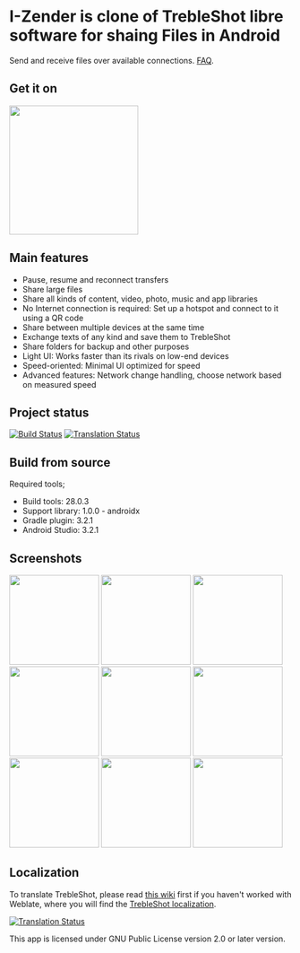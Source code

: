 # I-Zender is clone of TrebleShot libre software for shaing Files in Android
Send and receive files over available connections. [FAQ](https://github.com/genonbeta/TrebleShot/blob/master/FAQ.md).

## Get it on
[<img src="assets/google-play-badge.png" width="230">](https://play.google.com/store/apps/details?id=com.blueburn.izender)

## Main features
* Pause, resume and reconnect transfers
* Share large files
* Share all kinds of content, video, photo, music and app libraries
* No Internet connection is required: Set up a hotspot and connect to it using a QR code
* Share between multiple devices at the same time
* Exchange texts of any kind and save them to TrebleShot
* Share folders for backup and other purposes
* Light UI: Works faster than its rivals on low-end devices
* Speed-oriented: Minimal UI optimized for speed
* Advanced features: Network change handling, choose network based on measured speed

## Project status
[![Build Status](https://travis-ci.org/genonbeta/TrebleShot.svg)](https://travis-ci.org/genonbeta/TrebleShot)
[![Translation Status](https://hosted.weblate.org/widgets/trebleshot/-/svg-badge.svg)](https://hosted.weblate.org/engage/trebleshot/)

## Build from source
Required tools;
* Build tools: 28.0.3
* Support library: 1.0.0 - androidx
* Gradle plugin: 3.2.1
* Android Studio: 3.2.1

## Screenshots
[<img src="fastlane/metadata/android/en-US/images/phoneScreenshots/shot_1.png" width=160>](fastlane/metadata/android/en-US/images/phoneScreenshots/shot_1.png)
[<img src="fastlane/metadata/android/en-US/images/phoneScreenshots/shot_2.png" width=160>](fastlane/metadata/android/en-US/images/phoneScreenshots/shot_2.png)
[<img src="fastlane/metadata/android/en-US/images/phoneScreenshots/shot_3.png" width=160>](fastlane/metadata/android/en-US/images/phoneScreenshots/shot_3.png)
[<img src="fastlane/metadata/android/en-US/images/phoneScreenshots/shot_4.png" width=160>](fastlane/metadata/android/en-US/images/phoneScreenshots/shot_4.png)
[<img src="fastlane/metadata/android/en-US/images/phoneScreenshots/shot_5.png" width=160>](fastlane/metadata/android/en-US/images/phoneScreenshots/shot_5.png)
[<img src="fastlane/metadata/android/en-US/images/phoneScreenshots/shot_6.png" width=160>](fastlane/metadata/android/en-US/images/phoneScreenshots/shot_6.png)
[<img src="fastlane/metadata/android/en-US/images/phoneScreenshots/shot_7.png" width=160>](fastlane/metadata/android/en-US/images/phoneScreenshots/shot_7.png)
[<img src="fastlane/metadata/android/en-US/images/phoneScreenshots/shot_8.png" width=160>](fastlane/metadata/android/en-US/images/phoneScreenshots/shot_8.png)
[<img src="fastlane/metadata/android/en-US/images/phoneScreenshots/shot_9.png" width=160>](fastlane/metadata/android/en-US/images/phoneScreenshots/shot_9.png)

## Localization
To translate TrebleShot, please read
[this wiki](https://github.com/genonbeta/TrebleShot/wiki/Language-contribution) first if you haven't
worked with Weblate, where you will find the [TrebleShot localization](https://hosted.weblate.org/engage/TrebleShot/).


[![Translation Status](https://hosted.weblate.org/widgets/trebleshot/-/multi-auto.svg)](https://hosted.weblate.org/engage/TrebleShot/)


This app is licensed under GNU Public License version 2.0 or later version.
